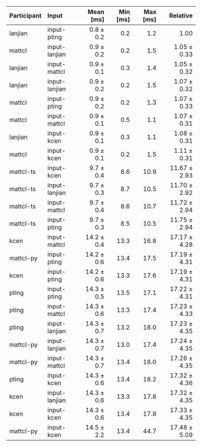 | Participant | Input | Mean [ms] | Min [ms] | Max [ms] | Relative |
|:---|:---|---:|---:|---:|---:|
| lanjian | input-pting | 0.8 ± 0.2 | 0.2 | 1.2 | 1.00 |
| mattcl | input-lanjian | 0.9 ± 0.2 | 0.2 | 1.5 | 1.05 ± 0.33 |
| lanjian | input-mattcl | 0.9 ± 0.1 | 0.3 | 1.4 | 1.05 ± 0.32 |
| lanjian | input-lanjian | 0.9 ± 0.2 | 0.2 | 1.5 | 1.07 ± 0.32 |
| mattcl | input-pting | 0.9 ± 0.2 | 0.2 | 1.3 | 1.07 ± 0.33 |
| mattcl | input-mattcl | 0.9 ± 0.1 | 0.5 | 1.1 | 1.07 ± 0.31 |
| lanjian | input-kcen | 0.9 ± 0.1 | 0.3 | 1.1 | 1.08 ± 0.31 |
| mattcl | input-kcen | 0.9 ± 0.1 | 0.2 | 1.5 | 1.11 ± 0.31 |
| mattcl-ts | input-kcen | 9.7 ± 0.4 | 8.6 | 10.9 | 11.67 ± 2.93 |
| mattcl-ts | input-lanjian | 9.7 ± 0.3 | 8.7 | 10.5 | 11.70 ± 2.92 |
| mattcl-ts | input-mattcl | 9.7 ± 0.4 | 8.6 | 10.7 | 11.72 ± 2.94 |
| mattcl-ts | input-pting | 9.7 ± 0.3 | 8.5 | 10.5 | 11.75 ± 2.94 |
| kcen | input-mattcl | 14.2 ± 0.4 | 13.3 | 16.8 | 17.17 ± 4.28 |
| mattcl-py | input-pting | 14.2 ± 0.6 | 13.4 | 17.5 | 17.19 ± 4.31 |
| kcen | input-pting | 14.2 ± 0.6 | 13.3 | 17.6 | 17.19 ± 4.31 |
| pting | input-pting | 14.3 ± 0.5 | 13.5 | 17.1 | 17.22 ± 4.31 |
| pting | input-mattcl | 14.3 ± 0.6 | 13.3 | 17.4 | 17.23 ± 4.33 |
| pting | input-lanjian | 14.3 ± 0.7 | 13.2 | 18.0 | 17.23 ± 4.35 |
| mattcl-py | input-lanjian | 14.3 ± 0.7 | 13.0 | 17.4 | 17.24 ± 4.35 |
| mattcl-py | input-mattcl | 14.3 ± 0.7 | 13.4 | 18.0 | 17.26 ± 4.35 |
| pting | input-kcen | 14.3 ± 0.6 | 13.4 | 18.2 | 17.32 ± 4.36 |
| kcen | input-lanjian | 14.3 ± 0.6 | 13.3 | 17.8 | 17.32 ± 4.35 |
| kcen | input-kcen | 14.3 ± 0.6 | 13.4 | 17.8 | 17.33 ± 4.35 |
| mattcl-py | input-kcen | 14.5 ± 2.2 | 13.4 | 44.7 | 17.48 ± 5.09 |
